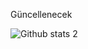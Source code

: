 Güncellenecek

![Github stats 2](https://github-readme-stats.vercel.app/api?username=14metehan53&show_icons=true&theme=radical)
